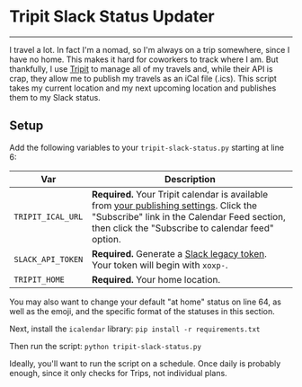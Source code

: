 # Tripit Slack Status Updater
---

I travel a lot. In fact I'm a nomad, so I'm always on a trip somewhere, since I have no home. This makes it hard for coworkers to track where I am. But thankfully, I use [Tripit](https://www.tripit.com) to manage all of my travels and, while their API is crap, they allow me to publish my travels as an iCal file (.ics). This script takes my current location and my next upcoming location and publishes them to my Slack status.

## Setup

Add the following variables to your `tripit-slack-status.py` starting at line 6:

| Var | Description |
| --- | --- |
| `TRIPIT_ICAL_URL` | **Required.** Your Tripit calendar is available from [your publishing settings](https://www.tripit.com/account/edit/section/publishing_options). Click the "Subscribe" link in the Calendar Feed section, then click the "Subscribe to calendar feed" option. |
| `SLACK_API_TOKEN` | **Required.** Generate a [Slack legacy token](https://api.slack.com/custom-integrations/legacy-tokens). Your token will begin with `xoxp-`. |
| `TRIPIT_HOME` | **Required.** Your home location. |

You may also want to change your default "at home" status on line 64, as well as the emoji, and the specific format of the statuses in this section.

Next, install the `icalendar` library:
`pip install -r requirements.txt`

Then run the script:
`python tripit-slack-status.py`

Ideally, you'll want to run the script on a schedule. Once daily is probably enough, since it only checks for Trips, not individual plans.
